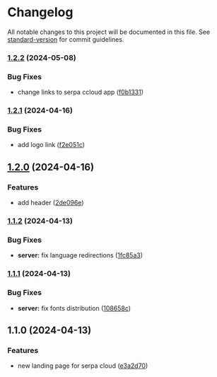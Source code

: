 # Changelog

All notable changes to this project will be documented in this file. See [standard-version](https://github.com/conventional-changelog/standard-version) for commit guidelines.

### [1.2.2](https://github.com/yellow-code-io/serpacloud/compare/v1.2.1...v1.2.2) (2024-05-08)


### Bug Fixes

* change links to serpa ccloud app ([f0b1331](https://github.com/yellow-code-io/serpacloud/commit/f0b133198734a56d0dcb31ac24daf4ec51eb761f))

### [1.2.1](https://github.com/yellow-code-io/serpacloud/compare/v1.2.0...v1.2.1) (2024-04-16)


### Bug Fixes

* add logo link ([f2e051c](https://github.com/yellow-code-io/serpacloud/commit/f2e051c27870218f038d99fad78bc6d3e6526892))

## [1.2.0](https://github.com/yellow-code-io/serpacloud/compare/v1.1.2...v1.2.0) (2024-04-16)


### Features

* add header ([2de096e](https://github.com/yellow-code-io/serpacloud/commit/2de096e8ebef50f6e5957c00825ac00608704d2d))

### [1.1.2](https://github.com/yellow-code-io/serpacloud/compare/v1.1.1...v1.1.2) (2024-04-13)


### Bug Fixes

* **server:** fix language redirections ([1fc85a3](https://github.com/yellow-code-io/serpacloud/commit/1fc85a3fb949dd59f666c7690884bd72fb8ae150))

### [1.1.1](https://github.com/yellow-code-io/serpacloud/compare/v1.1.0...v1.1.1) (2024-04-13)


### Bug Fixes

* **server:** fix fonts distribution ([108658c](https://github.com/yellow-code-io/serpacloud/commit/108658c227ad8d08b366161bed377471aef6f7e4))

## 1.1.0 (2024-04-13)


### Features

* new landing page for serpa cloud ([e3a2d70](https://github.com/yellow-code-io/serpacloud/commit/e3a2d70dc8eeb927a16a997f1c68d7367d96948e))
